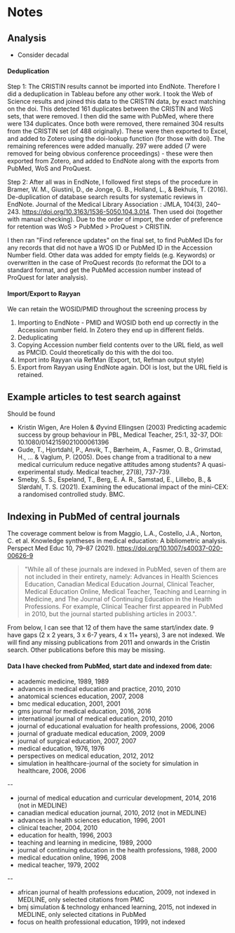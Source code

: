# Notes

## Analysis
* Consider decadal

#### Deduplication

Step 1: The CRISTIN results cannot be imported into EndNote. Therefore I did a deduplication in Tableau before any other work. I took the Web of Science results and joined this data to the CRISTIN data, by exact matching on the doi. This detected 161 duplicates between the CRISTIN and WoS sets, that were removed. I then did the same with PubMed, where there were 134 duplicates. Once both were removed, there remained 304 results from the CRISTIN set (of 488 originally). These were then exported to Excel, and added to Zotero using the doi-lookup function (for those with doi). The remaining references were added manually. 297 were added (7 were removed for being obvious conference proceedings) - these were then exported from Zotero, and added to EndNote along with the exports from PubMed, WoS and ProQuest.

Step 2: After all was in EndNote, I followed first steps of the procedure in Bramer, W. M., Giustini, D., de Jonge, G. B., Holland, L., & Bekhuis, T. (2016). De-duplication of database search results for systematic reviews in EndNote. Journal of the Medical Library Association : JMLA, 104(3), 240–243. https://doi.org/10.3163/1536-5050.104.3.014. Then used doi (together with manual checking). Due to the order of import, the order of preference for retention was WoS > PubMed > ProQuest > CRISTIN. 

I then ran "Find reference updates" on the final set, to find PubMed IDs for any records that did not have a WOS ID or PubMed ID in the Accession Number field. Other data was added for empty fields (e.g. Keywords) or overwritten in the case of ProQuest records (to reformat the DOI to a standard format, and get the PubMed accession number instead of ProQuest for later analysis). 

#### Import/Export to Rayyan
We can retain the WOSID/PMID throughout the screening process by 
1. Importing to EndNote - PMID and WOSID both end up correctly in the Accession number field. In Zotero they end up in different fields.
2. Deduplicating
3. Copying Accession number field contents over to the URL field, as well as PMCID. Could theoretically do this with the doi too.
4. Import into Rayyan via RefMan (Export, txt, Refman output style)
5. Export from Rayyan using EndNote again. DOI is lost, but the URL field is retained.  

## Example articles to test search against
Should be found
* Kristin Wigen, Are Holen & Øyvind Ellingsen (2003) Predicting academic success by group behaviour in PBL, Medical Teacher, 25:1, 32-37, DOI: 10.1080/0142159021000061396
* Gude, T., Hjortdahl, P., Anvik, T., Bærheim, A., Fasmer, O. B., Grimstad, H., ... & Vaglum, P. (2005). Does change from a traditional to a new medical curriculum reduce negative attitudes among students? A quasi-experimental study. Medical teacher, 27(8), 737-739.
* Smeby, S. S., Espeland, T., Berg, E. A. R., Samstad, E., Lillebo, B., & Slørdahl, T. S. (2021). Examining the educational impact of the mini-CEX: a randomised controlled study. BMC.

## Indexing in PubMed of central journals
The coverage comment below is from Maggio, L.A., Costello, J.A., Norton, C. et al. Knowledge syntheses in medical education: A bibliometric analysis. Perspect Med Educ 10, 79–87 (2021). https://doi.org/10.1007/s40037-020-00626-9
> "While all of these journals are indexed in PubMed, seven of them are not included in their entirety, namely: 
> Advances in Health Sciences Education, Canadian Medical Education Journal, Clinical Teacher, Medical Education Online, Medical Teacher, Teaching and Learning in Medicine, and The Journal of Continuing Education in the Health Professions. For example, Clinical Teacher first appeared in PubMed in 2010, but the journal started publishing articles in 2003.".

From below, I can see that 12 of them have the same start/index date. 9 have gaps (2 x 2 years, 3 x 6-7 years, 4 x 11+ years), 3 are not indexed. We will find any missing publications from 2011 and onwards in the Cristin search. Other publications before this may be missing.

#### Data I have checked from PubMed, start date and indexed from date:
* academic medicine, 1989, 1989
* advances in medical education and practice, 2010, 2010
* anatomical sciences education, 2007, 2008
* bmc medical education, 2001, 2001
* gms journal for medical education, 2016, 2016
* international journal of medical education, 2010, 2010
* journal of educational evaluation for health professions, 2006, 2006
* journal of graduate medical education, 2009, 2009
* journal of surgical education, 2007, 2007
* medical education, 1976, 1976
* perspectives on medical education, 2012, 2012
* simulation in healthcare-journal of the society for simulation in healthcare, 2006, 2006

--

* journal of medical education and curricular development, 2014, 2016 (not in MEDLINE)
* canadian medical education journal, 2010, 2012 (not in MEDLINE)
* advances in health sciences education, 1996, 2001
* clinical teacher, 2004, 2010
* education for health, 1996, 2003
* teaching and learning in medicine, 1989, 2000
* journal of continuing education in the health professions, 1988, 2000
* medical education online, 1996, 2008
* medical teacher, 1979, 2002

--

* african journal of health professions education, 2009, not indexed in MEDLINE, only selected citations from PMC
* bmj simulation & technology enhanced learning, 2015, not indexed in MEDLINE, only selected citations in PubMed
* focus on health professional education, 1999, not indexed
